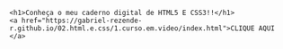 
    <h1>Conheça o meu caderno digital de HTML5 E CSS3!!</h1>
    <a href="https://gabriel-rezende-r.github.io/02.html.e.css/1.curso.em.video/index.html">CLIQUE AQUI  </a>
    

    

    
    

 

